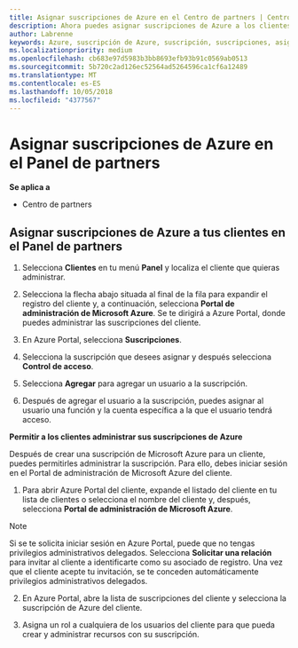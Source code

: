 ```yaml
---
title: Asignar suscripciones de Azure en el Centro de partners | Centro de partners
description: Ahora puedes asignar suscripciones de Azure a los clientes en el Centro de partners. También puedes permitirles que administren las suscripciones por sí mismos.
author: Labrenne
keywords: Azure, suscripción de Azure, suscripción, suscripciones, asignar suscripción, administrar suscripción de azure
ms.localizationpriority: medium
ms.openlocfilehash: cb683e97d5983b3bb8693efb93b91c0569ab0513
ms.sourcegitcommit: 5b720c2ad126ec52564ad5264596ca1cf6a12489
ms.translationtype: MT
ms.contentlocale: es-ES
ms.lasthandoff: 10/05/2018
ms.locfileid: "4377567"
---
```

# <a name="assign-azure-subscriptions-in-the-partner-dashboard"></a>Asignar suscripciones de Azure en el Panel de partners

**Se aplica a**

-  Centro de partners
 
## <a name="assign-azure-subcriptions-to-your-customers-in-the-partner-dashboard"></a>Asignar suscripciones de Azure a tus clientes en el Panel de partners

1. Selecciona **Clientes** en tu menú **Panel** y localiza el cliente que quieras administrar.

2.  Selecciona la flecha abajo situada al final de la fila para expandir el registro del cliente y, a continuación, selecciona **Portal de administración de Microsoft Azure**. Se te dirigirá a Azure Portal, donde puedes administrar las suscripciones del cliente. 

4. En Azure Portal, selecciona **Suscripciones**.

5. Selecciona la suscripción que desees asignar y después selecciona **Control de acceso**.

6. Selecciona **Agregar** para agregar un usuario a la suscripción. 

7. Después de agregar el usuario a la suscripción, puedes asignar al usuario una función y la cuenta específica a la que el usuario tendrá acceso. 

**Permitir a los clientes administrar sus suscripciones de Azure**

Después de crear una suscripción de Microsoft Azure para un cliente, puedes permitirles administrar la suscripción. Para ello, debes iniciar sesión en el Portal de administración de Microsoft Azure del cliente. 

1.  Para abrir Azure Portal del cliente, expande el listado del cliente en tu lista de clientes o selecciona el nombre del cliente y, después, selecciona **Portal de administración de Microsoft Azure**.
    
> [!NOTE]  
> Si se te solicita iniciar sesión en Azure Portal, puede que no tengas privilegios administrativos delegados. Selecciona **Solicitar una relación** para invitar al cliente a identificarte como su asociado de registro. Una vez que el cliente acepte tu invitación, se te conceden automáticamente privilegios administrativos delegados. 

2.  En Azure Portal, abre la lista de suscripciones del cliente y selecciona la suscripción de Azure del cliente.

3.  Asigna un rol a cualquiera de los usuarios del cliente para que pueda crear y administrar recursos con su suscripción.


